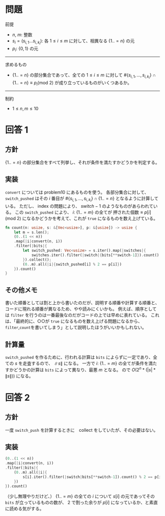 # 問題
前提
- $n$, $m$: 整数
- $s_{i} = (s_{i,1} \ldots s_{i,k_{i}})$: 各 $1 \leq i \leq m$ に対して、相異なる $\{1 ..= n\}$ の元
- $p_i$: $\{0,1\}$ の元
---
求めるもの
- $\{1 ..=n\}$ の部分集合であって、全ての $1 \leq i \leq m$ に対して $\# \{s_{i,1}, \ldots, s_{i, k_i}\} \cap \{1 ..= n\} \equiv p_i (\text{mod \(2\)})$ が成り立っているものがいくつあるか。
---
制約
- $1 \leq n,m \leq 10$

# 回答 1
## 方針
$\{1..=n\}$ の部分集合をすべて列挙し、それが条件を満たすかどうかを判定する。
## 実装
`convert` については problem10 にあるものを使う。
各部分集合に対して、
`switch_pushed` はその $i$ 番目が $\#\{s_{i,1},\ldots,s_{i,k_i}\} \cap \{1..=n\}$ となるように計算している。
ただし、 index の問題により、 $switch-1$ のようなものがあらわれている。
この `switch_pushed` により、 $i$: $\{1..=m\}$ の全てが $\text{押された個数} \equiv p[i] (\text{mod \(2\)})$ になるかどうかを考えて、これが `true` になるものを数え上げている。

```Rust
fn count(n: usize, s: &[Vec<usize>], p: &[usize]) -> usize {
    let m = s.len();
    (0..(1 << n))
    .map(|i|convert(n, i))
    .filter(|bits|{
        let switch_pushed: Vec<usize> = s.iter().map(|switches|{
            switches.iter().filter(|switch|{bits[**switch-1]}).count()
        }).collect();
        (0..m).all(|i|{switch_pushed[i] % 2 == p[i]})
    }).count()
}
```

## その他メモ
書いた順番としては割と上から書いたのだが、説明する順番や計算する順番と、コードに現れる順番が異なるため、やや読みにくいかも。
例えば、順序としては `filter` を行うのは一番最後なのだがコードの上では早めに表れている。
これは、「最終的に、○○が `true` になるものを数え上げる問題になるから、 `filter`,`count`を書いてしまう」として説明したほうがいいかもしれない。

## 計算量
`switch_pushed` を作るために、行われる計算は `bits` によらずに一定であり、全ての $s$ を走査するので、 $\lVert s \rVert$ になる。
一方で $i$: $\{1..=m\}$ の全てが条件を満たすかどうかの計算は `bits` によって異なり、最悪 $m$ となる。
ので $O(2^n * (\lvert s \rvert * \lVert s \rVert))$ になる。

# 回答 2
## 方針
一度 `switch_push` を計算するときに　collect をしていたが、その必要はない。
## 実装
```Rust
(0..(1 << n))
.map(|i|convert(n, i))
.filter(|bits|{
    (0..m).all(|i|{
        s[i].iter().filter(|switch|bits[**switch-1]).count() % 2 == p[i]
    })
}).count()
```
（少し無理やりだけど、） $\{1..=m\}$ の全ての $i$ について $s[i]$ の元であってその `bits` が立っているものの数が、 $2$ で割った余りが $p[i]$ になっているか、と素直に読める気がする。